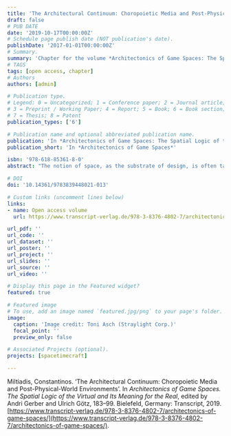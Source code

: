 ```yaml
---
title: 'The Architectural Continuum: Choropoietic Media and Post-Physical-World Environments'
draft: false
# PUB DATE
date: '2019-10-17T00:00:00Z' 
# Schedule page publish date (NOT publication's date).
publishDate: '2017-01-01T00:00:00Z'
# Summary. 
summary: 'Chapter for the volume *Architectonics of Game Spaces: The Spatial Logic of the Virtual and Its Meaning for the Real*; 2019.'
# TAGS 
tags: [open access, chapter]
# Authors
authors: [admin]

# Publication type.
# Legend: 0 = Uncategorized; 1 = Conference paper; 2 = Journal article;
# 3 = Preprint / Working Paper; 4 = Report; 5 = Book; 6 = Book section;
# 7 = Thesis; 8 = Patent
publication_types: ['6']

# Publication name and optional abbreviated publication name.
publication: 'In *Architectonics of Game Spaces: The Spatial Logic of the Virtual and Its Meaning for the Real*, edited by Andri Gerber and Ulrich Götz, 183–99.'
publication_short: 'In *Architectonics of Game Spaces*'

isbn: '978-618-85361-8-0'
abstract: "The notion of space, as the substrate of design, is often taken for granted in architecture and design related fields, as well as in videogames. Tracing its history from ancient Greek mathematics to today, this chapter intends to show that western design-space is far from an abstract entity or a given, but on the contrary, a shared cultural construct, deeply rooted in historical tradition. As such, it resides in past obsolete beliefs, reluctant to adopt or comply with current theories of physical space. Considering however the Renaissance establishment of drawing as a valid architectural medium besides building, can allow us to conceptualize a continuum of such architectural substrates. »Choropoietic media« as media of special modelling, do not only afford different spaces, but qualitatively different constitutions of space. As part of this lineage, videogame and virtual reality provide the means to design and explore media-specific spaces beyond the conventions of drawing and building as well as of physical reality and its laws, serving furthermore as vehicles to spectra of experience of an »expanded field« of architecture."

# DOI 
doi: '10.14361/9783839448021-013'

# Custom links (uncomment lines below)
links:
- name: Open access volume
  url: https://www.transcript-verlag.de/978-3-8376-4802-7/architectonics-of-game-spaces/

url_pdf: ''
url_code: ''
url_dataset: ''
url_poster: ''
url_project: ''
url_slides: ''
url_source: ''
url_video: ''

# Display this page in the Featured widget?
featured: true

# Featured image
# To use, add an image named `featured.jpg/png` to your page's folder.
image:
  caption: 'Image credit: Toni Asch (Straylight Corp.)'
  focal_point: ''
  preview_only: false

# Associated Projects (optional).
projects: [spacetimecraft]

---
```


Miltiadis, Constantinos. ‘The Architectural Continuum: Choropoietic Media and Post-Physical-World Environments’. In _Architectonics of Game Spaces. The Spatial Logic of the Virtual and Its Meaning for the Real_, edited by Andri Gerber and Ulrich Götz, 183–99. Bielefeld, Germany: Transcript, 2019. [https://www.transcript-verlag.de/978-3-8376-4802-7/architectonics-of-game-spaces/](https://www.transcript-verlag.de/978-3-8376-4802-7/architectonics-of-game-spaces/).
